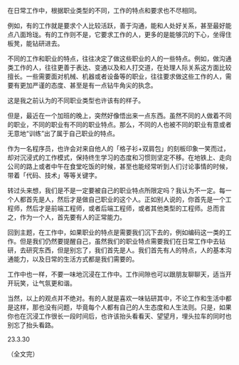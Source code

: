  在日常工作中，根据职业类型的不同，工作的特点和要求也不尽相同。  

例如，有的工作就是要求个人比较活跃，善于沟通，能和人处好关系，甚至最好能点八面玲珑。有的工作则不是，它要求工作的人，更多的是能够沉的下心，坐得住板凳，能钻研进去。  

不同的工作和职业的特点，往往决定了做这些职业的人的一些特点。例如，做沟通类工作的人，往往更善于表达、变通以及和人打交道，在处理人际关系这方面比较擅长。一些需要面对机械、机器或者设备等的职业，往往要求做这些工作的人，需要有更加严谨的态度、甚至是有一点钻牛角尖的执念。  

这是我之前认为的不同职业类型也许该有的样子。  

但是，最近在一个加班的晚上，突然好像悟出来一点东西。虽然不同的人做着不同的职业，不同的职业有不同的职业特点。那么，不同的人也被不同的职业有意或者无意地“训练”出了属于自己职业的特点。  

作为一名程序员，也许会对来自他人的「格子衫+双肩包」的刻板印象一笑而过，却对沉浸式的工作模式，保持终生学习的态度和习惯则坚定不移。在地铁上、走向公司的路上或者中午在食堂吃饭的时候，甚至也能经常听到人们讨论事情的时候，带着「代码、技术」等等关键字。  

转过头来想，我们是不是一定要被自己的职业特点所限定吗？我认为不一定。每一个人都首先是人，然后才是做自己职业的这个人。正如别人说的，你首先是一个工程师，然后才是前端工程师，或者后端工程师，或者其他类型的工程师。总而言之，作为一个人，首先要有人的正常能力。  

回到主题，在工作中，如果职业的特点是需要我们沉下去的，例如编码这一类的工作。但是我们仍然要提醒自己，虽然我们的职业特点需要我们在日常工作中去钻研，去研究东西，但是别忘了，我们首先是人。我们首先有人的特点，人的基本沟通能力，以及日常的生活方式都是我们需要的。  

工作中也一样，不要一味地沉浸在工作中。工作间隙也可以跟朋友聊聊天，适当开开玩笑，让气氛更和谐。  

当然，以上的观点并不绝对。有的人就是喜欢一味钻研其中，不论工作和生活中都是这样，那也没有问题，毕竟每个人都有自己的人生态度和人生法则。只是，如果你也在沉浸工作很长一段时间后，也许该抬头看看天、望望月，埋头拉车的同时也别忘了抬头看路。    

23.3.30     

（全文完）

